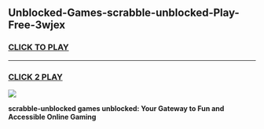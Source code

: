 
## Unblocked-Games-scrabble-unblocked-Play-Free-3wjex
<h3>
<a href="https://premium76.site?title=scrabble-unblocked&ref=21A">CLICK TO PLAY</a></h3>
<hr>

<h3>
<a href="https://premium76.site?title=scrabble-unblocked&ref=21A">CLICK 2 PLAY</a>
  
</h3>

<a href="https://premium76.site?title=scrabble-unblocked&ref=21A"><img src="https://clearcache.store/games.png"></a>


**scrabble-unblocked games unblocked: Your Gateway to Fun and Accessible Online Gaming**
